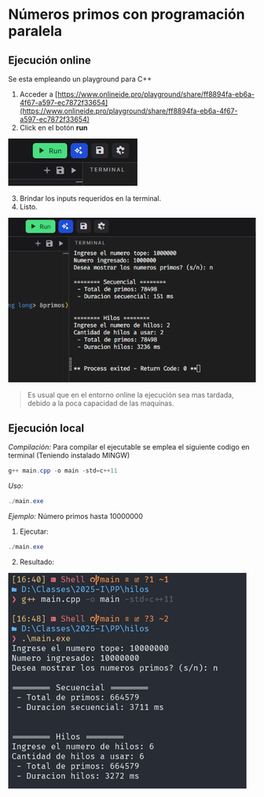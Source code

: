 # Números primos con programación paralela

## Ejecución online
Se esta empleando un playground para C++

1. Acceder a [https://www.onlineide.pro/playground/share/ff8894fa-eb6a-4f67-a597-ec7872f33654](https://www.onlineide.pro/playground/share/ff8894fa-eb6a-4f67-a597-ec7872f33654)
2. Click en el botón **run**

![Run](run.png)

3. Brindar los inputs requeridos en la terminal.
4. Listo.

![Resultado de online](ex2.png)

> Es usual que en el entorno online la ejecución sea mas tardada, debido a la poca capacidad de las maquinas.


## Ejecución local
*Compilación:*
Para compilar el ejecutable se emplea el siguiente codigo en terminal (Teniendo instalado MINGW)
```powershell
g++ main.cpp -o main -std=c++11
```

*Uso:*
```powershell
./main.exe 
```

*Ejemplo:*
Número primos hasta 10000000

1. Ejecutar:
```powershell
./main.exe
```
2. Resultado:

![Resultado de ejemplo](ex1.png)